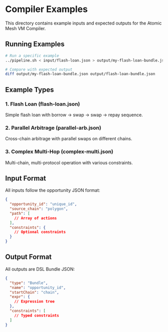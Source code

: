 # Compiler Examples

This directory contains example inputs and expected outputs for the Atomic Mesh VM Compiler.

## Running Examples

```bash
# Run a specific example
../pipeline.sh < input/flash-loan.json > output/my-flash-loan-bundle.json

# Compare with expected output
diff output/my-flash-loan-bundle.json output/flash-loan-bundle.json
```

## Example Types

### 1. Flash Loan (flash-loan.json)
Simple flash loan with borrow → swap → swap → repay sequence.

### 2. Parallel Arbitrage (parallel-arb.json)
Cross-chain arbitrage with parallel swaps on different chains.

### 3. Complex Multi-Hop (complex-multi.json)
Multi-chain, multi-protocol operation with various constraints.

## Input Format

All inputs follow the opportunity JSON format:
```json
{
  "opportunity_id": "unique_id",
  "source_chain": "polygon",
  "path": [
    // Array of actions
  ],
  "constraints": {
    // Optional constraints
  }
}
```

## Output Format

All outputs are DSL Bundle JSON:
```json
{
  "type": "Bundle",
  "name": "opportunity_id",
  "startChain": "chain",
  "expr": {
    // Expression tree
  },
  "constraints": [
    // Typed constraints
  ]
}
```